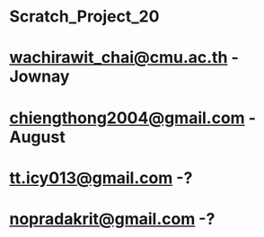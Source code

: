 # Scratch_Project_20
# wachirawit_chai@cmu.ac.th -Jownay   
# chiengthong2004@gmail.com -August
# tt.icy013@gmail.com -?
# nopradakrit@gmail.com -?

